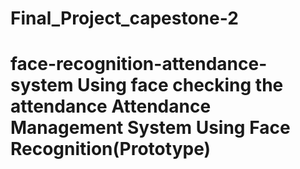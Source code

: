 # Final_Project_capestone-2
# face-recognition-attendance-system Using face checking the attendance    Attendance Management System Using Face Recognition(Prototype)
